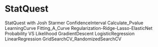 # StatQuest
 StatQuest with Josh Starmer
ConfidenceInterval
Calculate_Pvalue
LearningCurve
Fitting_A_Curve
Regularization-Ridge-Lasso-ElasticNet
Probability VS Likelihood
GradientDescent
LogisticRegression
LinearRegression
GridSearchCV_RandomizedSearchCV